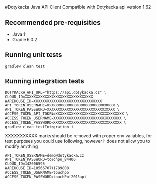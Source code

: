 #Dotykacka Java API Client
Compatible with Dotykacka api version 1.62

## Recommended pre-requisities
* Java 11
* Gradle 6.0.2

## Running unit tests
```
gradlew clean test 
```
## Running integration tests
```
DOTYKACKA_API_URL="https://api.dotykacka.cz" \
CLOUD_ID=XXXXXXXXXXXXXXXXXXXXXXXXXXXXXXX
WAREHOUSE_ID=XXXXXXXXXXXXXXXXXXXXXXXXXXXXXXX
API_TOKEN_USERNAME=XXXXXXXXXXXXXXXXXXXXXXXXXXXXXXX \
API_TOKEN_PASSWORD=XXXXXXXXXXXXXXXXXXXXXXXXXXXXXXX \
ACCESS_TOKEN_API_TOKEN=XXXXXXXXXXXXXXXXXXXXXXXXXXXXXXX \
ACCESS_TOKEN_USERNAME=XXXXXXXXXXXXXXXXXXXXXXXXXXXXXXX \
ACCESS_TOKEN_PASSWORD=XXXXXXXXXXXXXXXXXXXXXXXXXXXXXXX \
gradlew clean testIntegration i
```
XXXXXXXXXXX marks should be removed with proper env variables,
for test purposes you could use following, however it does not allow you to modify anything
```
API_TOKEN_USERNAME=demo@dotykacka.cz
API_TOKEN_PASSWORD=touchpo_84406
CLOUD_ID=342606595
WAREHOUSE_ID=1056670791789808
ACCESS_TOKEN_USERNAME=touchpo
ACCESS_TOKEN_PASSWORD=touchPo!2016api
```
